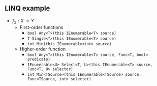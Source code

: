 ## LINQ example

- $f_2: X \to Y$
    - First-order functions
        - `bool Any<T>(this IEnumerable<T> source)`
        - `T Single<T>(this IEnumerable<T> source)`
        - `int Min(this IEnumerable<int> source)`
    - Higher-order function
        - `bool Any<T>(this IEnumerable<T> source, Func<T, bool> predicate)`
        - `IEnumerable<U> Select<T, U>(this IEnumerable<T> source, Func<T, U> selector)`
        - `int Min<TSource>(this IEnumerable<TSource> source, Func<TSource, int> selector)`
